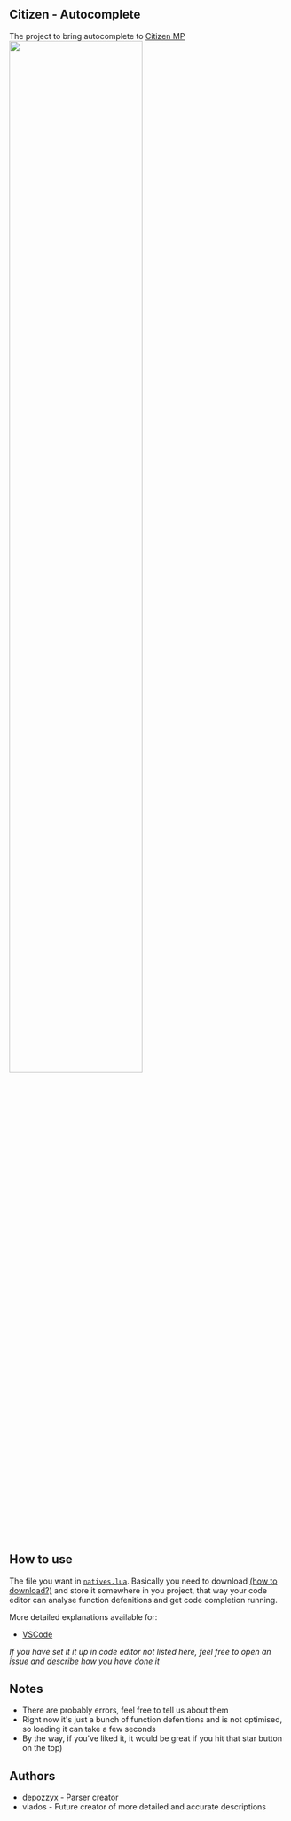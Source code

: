 ## Citizen - Autocomplete
The project to bring autocomplete to [Citizen MP](https://citizeniv.net/)
<img src="https://user-images.githubusercontent.com/61224790/128556684-cc558229-9dfe-410a-a85a-5d1278125e75.png" width="69%" height="69%">

## How to use

The file you want in [`natives.lua`](https://raw.githubusercontent.com/depozzyx/citizen-autocomplete/main/natives.lua). Basically you need to download [(how to download?)](https://github.com/depozzyx/citizen-autocomplete/blob/main/how-to-download.md) and store it somewhere in you project, that way your code editor can analyse function defenitions and get code completion running.

More detailed explanations available for:

-   [VSCode](https://github.com/depozzyx/citizen-autocomplete/blob/main/setup.vscode.md)

_If you have set it it up in code editor not listed here, feel free to open an issue and describe how you have done it_

## Notes
-   There are probably errors, feel free to tell us about them
-   Right now it's just a bunch of function defenitions and is not optimised, so loading it can take a few seconds
-   By the way, if you've liked it, it would be great if you hit that star button on the top)

## Authors

-   depozzyx - Parser creator
-   vlados - Future creator of more detailed and accurate descriptions
